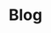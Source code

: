 ---
layout: home

title: "Blog"

hero:
  name: "Hello Wen"
  text: "记录总结"
  tagline: Talk is Cheap,Show me the Code.
  image: 
    src: /home_img.png
    alt: 闻
  actions:
    - theme: brand
      text: Markdown Examples
      link: /markdown-examples
    - theme: alt
      text: API Examples
      link: /api-examples
    - theme: brand
      text: 简单后台管理模板
      link: /api-examples

features:
  - title: Java
    icon: 
      src: /home_feature_java.svg
    details: Lorem ipsum dolor sit amet, consectetur adipiscing elit
  - title: JavaScript
    details: Lorem ipsum dolor sit amet, consectetur adipiscing elit
  - title: Python
    details: Lorem ipsum dolor sit amet, consectetur adipiscing elit
  - title: Golang
    details: Lorem ipsum dolor sit amet, consectetur adipiscing elit
  - title: Shell
    details: Lorem ipsum dolor sit amet, consectetur adipiscing elit
---